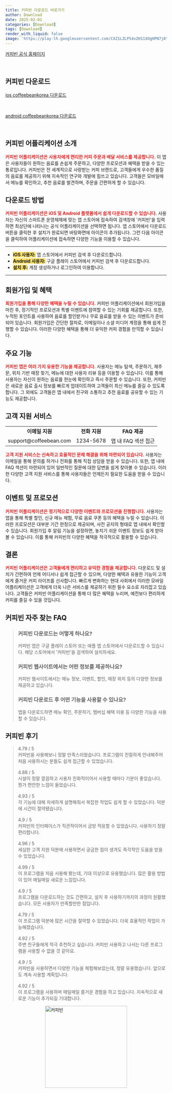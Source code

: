 ```yaml
---
title: 커피빈 다운로드 바로가기
author: Download
date: 2025-02-01
categories: [Download]
tags: [Download]
render_with_liquid: false
image: 'https://play-lh.googleusercontent.com/CXZ1LZLP54vZH11XOgHPN7j6Y9pIGarLPSDCuzfNl7dZ5mpUIBOW_YLPnenjenqKse4=s256-rw'
---
```

<p><a class='click-button' title='커피빈' href='https://www.coffeebeankorea.com/main/main.asp' rel='nofollow'>커피빈 공식 홈페이지</a></p><br>
<h2 id='커피빈_다운로드'>커피빈 다운로드</h2>
<p><a class="click-button ios" title="coffeebeankorea 다운로드" href="https://apps.apple.com/kr/app/%EC%BB%A4%ED%94%BC%EB%B9%88/id1482718354" rel="nofollow">ios coffeebeankorea 다운로드</a></p><br>
<p><a class="click-button android" title="coffeebeankorea 다운로드" href="https://play.google.comhttps://play.google.com/store/apps/details?id=com.coffeebeankorea.purpleorder" rel="nofollow">android coffeebeankorea 다운로드</a></p><br>


<h2 id="커피빈_어플리케이션_소개">커피빈 어플리케이션 소개</h2>

<p><b><span style="color: #ee2323;">커피빈 어플리케이션은 사용자에게 편리한 커피 주문과 배달 서비스를 제공합니다.</span></b> 이 앱은 사용자들이 원하는 음료를 손쉽게 주문하고, 다양한 프로모션과 혜택을 받을 수 있는 통로입니다. 커피빈은 전 세계적으로 사랑받는 커피 브랜드로, 고객들에게 우수한 품질의 음료를 제공하기 위해 지속적인 연구와 개발에 힘쓰고 있습니다. 고객들은 모바일에서 메뉴를 확인하고, 추천 음료를 발견하며, 주문을 간편하게 할 수 있습니다.</p>

<h2 id="다운로드_방법">다운로드 방법</h2>

<p><b><span style="color: #ee2323;">커피빈 어플리케이션은 iOS 및 Android 플랫폼에서 쉽게 다운로드할 수 있습니다.</span></b> 사용자는 자신의 스마트폰 운영체제에 맞는 앱 스토어에 접속하여 검색창에 '커피빈'을 입력하면 최상단에 나타나는 공식 어플리케이션을 선택하면 됩니다. 앱 스토어에서 다운로드 버튼을 클릭한 후 설치가 완료되면 바탕화면에 아이콘이 추가됩니다. 그런 다음 아이콘을 클릭하여 어플리케이션에 접속하면 다양한 기능을 이용할 수 있습니다.</p>

<hr />

<ul>
    <li><b><span style="background-color: #ffe066;">iOS 사용자:</span></b> 앱 스토어에서 커피빈 검색 후 다운로드합니다.</li>
    <li><b><span style="background-color: #ffe066;">Android 사용자:</span></b> 구글 플레이 스토어에서 커피빈 검색 후 다운로드합니다.</li>
    <li><b><span style="background-color: #ffe066;">설치 후:</span></b> 계정 생성하거나 로그인하여 이용합니다.</li>
</ul>

<hr />

<h2 id="회원가입_및_혜택">회원가입 및 혜택</h2>

<p><b><span style="color: #ee2323;">회원가입을 통해 다양한 혜택을 누릴 수 있습니다.</span></b> 커피빈 어플리케이션에서 회원가입을 마친 후, 정기적인 프로모션과 특별 이벤트에 참여할 수 있는 기회를 제공합니다. 또한, 누적된 포인트를 사용하여 음료를 할인받거나 무료 음료를 받을 수 있는 이벤트가 준비되어 있습니다. 회원가입은 간단한 절차로, 이메일이나 소셜 미디어 계정을 통해 쉽게 진행할 수 있습니다. 이러한 다양한 혜택을 통해 더 유익한 커피 경험을 만끽할 수 있습니다.</p>

<h2 id="주요_기능">주요 기능</h2>

<p><b><span style="color: #ee2323;">커피빈 앱은 여러 가지 유용한 기능을 제공합니다.</span></b> 사용자는 메뉴 탐색, 주문하기, 재주문, 위치 기반 매장 찾기, 메뉴에 대한 사용자 리뷰 등을 이용할 수 있습니다. 이를 통해 사용자는 자신이 원하는 음료를 한눈에 확인하고 즉시 주문할 수 있습니다. 또한, 커피빈은 새로운 음료 출시 정보를 빠르게 업데이트하여 고객들이 최신 메뉴를 즐길 수 있도록 합니다. 그 외에도 고객들은 앱 내에서 친구와 소통하고 추천 음료를 공유할 수 있는 기능도 제공합니다.</p>

<h2 id="고객_지원_서비스">고객 지원 서비스</h2>

<table>
    <tr>
        <td style="text-align: center; height: 17px;"><b>이메일 지원</b></td>
        <td style="text-align: center; height: 17px;"><b>전화 지원</b></td>
        <td style="text-align: center; height: 17px;"><b>FAQ 제공</b></td>
    </tr>
    <tr>
        <td style="text-align: center; height: 17px;">support@coffeebean.com</td>
        <td style="text-align: center; height: 17px;">1234-5678</td>
        <td style="text-align: center; height: 17px;">앱 내 FAQ 섹션 접근</td>
    </tr>
</table>

<p><b><span style="color: #ee2323;">고객 지원 서비스는 신속하고 효율적인 문제 해결을 위해 마련되어 있습니다.</span></b> 사용자는 이메일을 통해 문의를 하거나 전화를 통해 직접 상담을 받을 수 있습니다. 또한, 앱 내에 FAQ 섹션이 마련되어 있어 일반적인 질문에 대한 답변을 쉽게 찾아볼 수 있습니다. 이러한 다양한 고객 지원 서비스를 통해 사용자들은 언제든지 필요한 도움을 받을 수 있습니다.</p>

<h2 id="이벤트_및_프로모션">이벤트 및 프로모션</h2>

<p><b><span style="color: #ee2323;">커피빈 어플리케이션은 정기적으로 다양한 이벤트와 프로모션을 진행합니다.</span></b> 사용자는 앱을 통해 특별 할인, 신규 메뉴 체험, 무료 음료 쿠폰 등의 혜택을 누릴 수 있습니다. 이러한 프로모션은 대부분 기간 한정으로 제공되며, 사전 공지의 형태로 앱 내에서 확인할 수 있습니다. 회원가입 후 알림 기능을 설정하면, 놓치기 쉬운 이벤트 정보도 쉽게 받아볼 수 있습니다. 이를 통해 커피빈의 다양한 혜택을 적극적으로 활용할 수 있습니다.</p>

<h2 id="결론">결론</h2>

<p><b><span style="color: #ee2323;">커피빈 어플리케이션은 고객들에게 편리하고 유익한 경험을 제공합니다.</span></b> 다운로드 및 설치가 간편하여 언제 어디서나 쉽게 접근할 수 있으며, 다양한 혜택과 유용한 기능이 고객에게 즐거운 커피 라이프를 선사합니다. 빠르게 변화하는 현대 사회에서 이러한 모바일 어플리케이션은 고객에게 더욱 나은 서비스를 제공하기 위한 필수 요소로 자리잡고 있습니다. 고객들은 커피빈 어플리케이션을 통해 더 많은 혜택을 누리며, 예전보다 편리하게 커피를 즐길 수 있을 것입니다.</p>


<h2 id='커피빈_자주_찾는_FAQ'>커피빈 자주 찾는 FAQ</h2>
<div itemscope="" itemtype="https://schema.org/FAQPage"> <blockquote> <div itemscope="" itemprop="mainEntity" itemtype="https://schema.org/Question"> <h3 itemprop="name">커피빈 다운로드는 어떻게 하나요?</h3> <div itemscope="" itemprop="acceptedAnswer" itemtype="https://schema.org/Answer"> <span itemprop="text"> <p>커피빈 앱은 구글 플레이 스토어 또는 애플 앱 스토어에서 다운로드할 수 있습니다. 해당 스토어에서 '커피빈'을 검색하여 설치하세요.</p> </span> </div> </div> <div itemscope="" itemprop="mainEntity" itemtype="https://schema.org/Question"> <h3 itemprop="name">커피빈 웹사이트에서는 어떤 정보를 제공하나요?</h3> <div itemscope="" itemprop="acceptedAnswer" itemtype="https://schema.org/Answer"> <span itemprop="text"> <p>커피빈 웹사이트에서는 메뉴 정보, 이벤트, 할인, 매장 위치 등의 다양한 정보를 제공하고 있습니다.</p> </span> </div> </div> <div itemscope="" itemprop="mainEntity" itemtype="https://schema.org/Question"> <h3 itemprop="name">커피빈 다운로드 후 어떤 기능을 사용할 수 있나요?</h3> <div itemscope="" itemprop="acceptedAnswer" itemtype="https://schema.org/Answer"> <span itemprop="text"> <p>앱을 다운로드하면 메뉴 확인, 주문하기, 멤버십 혜택 이용 등 다양한 기능을 사용할 수 있습니다.</p> </span> </div> </div> </blockquote> </div>
<h2 id='커피빈_후기'>커피빈 후기</h2>
<div itemscope itemtype="https://schema.org/Product">
  <blockquote>
  <div itemprop="review" itemscope itemtype="https://schema.org/Review">
      <div itemprop="reviewRating" itemscope itemtype="https://schema.org/Rating"> <span itemprop="ratingValue">4.79</span> / <span itemprop="bestRating">5</span> </div>
      <span itemprop="reviewBody">커피빈을 사용해보니 정말 만족스러웠습니다. 프로그램이 친절하게 안내해주어 처음 사용하시는 분들도 쉽게 접근할 수 있었습니다.</span>
  </div>
  <br>
  <div itemprop="review" itemscope itemtype="https://schema.org/Review">
      <div itemprop="reviewRating" itemscope itemtype="https://schema.org/Rating"> <span itemprop="ratingValue">4.88</span> / <span itemprop="bestRating">5</span> </div>
      <span itemprop="reviewBody">시설이 정말 깔끔하고 사용자 친화적이어서 사용할 때마다 기분이 좋았습니다. 뭔가 편안한 느낌이 들었습니다.</span>
  </div>
  <br>
  <div itemprop="review" itemscope itemtype="https://schema.org/Review">
      <div itemprop="reviewRating" itemscope itemtype="https://schema.org/Rating"> <span itemprop="ratingValue">4.93</span> / <span itemprop="bestRating">5</span> </div>
      <span itemprop="reviewBody">각 기능에 대해 자세하게 설명해줘서 복잡한 작업도 쉽게 할 수 있었습니다. 덕분에 시간이 절약됐습니다.</span>
  </div>
  <br>
  <div itemprop="review" itemscope itemtype="https://schema.org/Review">
      <div itemprop="reviewRating" itemscope itemtype="https://schema.org/Rating"> <span itemprop="ratingValue">4.9</span> / <span itemprop="bestRating">5</span> </div>
      <span itemprop="reviewBody">커피빈의 인터페이스가 직관적이어서 금방 적응할 수 있었습니다. 사용하기 정말 편리합니다.</span>
  </div>
  <br>
  <div itemprop="review" itemscope itemtype="https://schema.org/Review">
      <div itemprop="reviewRating" itemscope itemtype="https://schema.org/Rating"> <span itemprop="ratingValue">4.96</span> / <span itemprop="bestRating">5</span> </div>
      <span itemprop="reviewBody">세심한 고객 지원 덕분에 사용하면서 궁금한 점이 생겨도 즉각적인 도움을 받을 수 있었습니다.</span>
  </div>
  <br>
  <div itemprop="review" itemscope itemtype="https://schema.org/Review">
      <div itemprop="reviewRating" itemscope itemtype="https://schema.org/Rating"> <span itemprop="ratingValue">4.99</span> / <span itemprop="bestRating">5</span> </div>
      <span itemprop="reviewBody">이 프로그램을 처음 사용해 봤는데, 기대 이상으로 유용했습니다. 많은 활용 방법이 있어 매일매일 새로운 느낌입니다.</span>
  </div>
  <br>
  <div itemprop="review" itemscope itemtype="https://schema.org/Review">
      <div itemprop="reviewRating" itemscope itemtype="https://schema.org/Rating"> <span itemprop="ratingValue">4.9</span> / <span itemprop="bestRating">5</span> </div>
      <span itemprop="reviewBody">프로그램을 다운로드하는 것도 간편하고, 설치 후 사용하기까지의 과정이 원활했습니다. 모든 사용자가 만족할만한 점입니다.</span>
  </div>
  <br>
  <div itemprop="review" itemscope itemtype="https://schema.org/Review">
      <div itemprop="reviewRating" itemscope itemtype="https://schema.org/Rating"> <span itemprop="ratingValue">4.79</span> / <span itemprop="bestRating">5</span> </div>
      <span itemprop="reviewBody">이 프로그램 덕분에 많은 시간을 절약할 수 있었습니다. 더욱 효율적인 작업이 가능해졌습니다.</span>
  </div>
  <br>
  <div itemprop="review" itemscope itemtype="https://schema.org/Review">
      <div itemprop="reviewRating" itemscope itemtype="https://schema.org/Rating"> <span itemprop="ratingValue">4.92</span> / <span itemprop="bestRating">5</span> </div>
      <span itemprop="reviewBody">주변 친구들에게 적극 추천하고 싶습니다. 커피빈 사용하고 나서는 다른 프로그램을 사용할 수 없을 것 같아요.</span>
  </div>
  <br>
  <div itemprop="review" itemscope itemtype="https://schema.org/Review">
      <div itemprop="reviewRating" itemscope itemtype="https://schema.org/Rating"> <span itemprop="ratingValue">4.9</span> / <span itemprop="bestRating">5</span> </div>
      <span itemprop="reviewBody">커피빈을 사용하면서 다양한 기능을 체험해보았는데, 정말 유용했습니다. 앞으로도 계속 사용할 계획입니다.</span>
  </div>
  <br>
  <div itemprop="review" itemscope itemtype="https://schema.org/Review">
      <div itemprop="reviewRating" itemscope itemtype="https://schema.org/Rating"> <span itemprop="ratingValue">4.92</span> / <span itemprop="bestRating">5</span> </div>
      <span itemprop="reviewBody">이 프로그램을 사용하며 매일매일 즐거운 경험을 하고 있습니다. 지속적으로 새로운 기능이 추가되길 기대합니다.</span>
  </div>
  </blockquote>
</div>
<figure class="image" style="display: flex; justify-content: center; align-items: center; margin: 0;"><img src="https://play-lh.googleusercontent.com/CXZ1LZLP54vZH11XOgHPN7j6Y9pIGarLPSDCuzfNl7dZ5mpUIBOW_YLPnenjenqKse4=s256-rw" alt="커피빈" width="256" height="256" style="max-width: 100%; height: auto;"></figure>